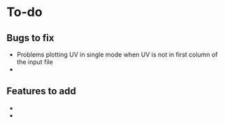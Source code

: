 # To-do

## Bugs to fix

- Problems plotting UV in single mode when UV is not in first column of the input file
-

## Features to add

-
-
